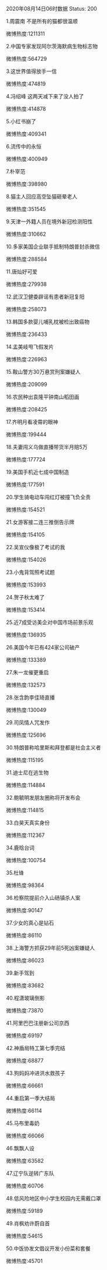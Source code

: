 2020年08月14日06时数据
Status: 200

1.周震南 不是所有的猫都很温顺

微博热度:1211311

2.中国专家发现阿尔茨海默病生物标志物

微博热度:564729

3.这世界值得放手一信

微博热度:474819

4.冯绍峰 这两天减下来了没人拍了

微博热度:414878

5.小红书崩了

微博热度:409341

6.流传中的永恒

微博热度:400949

7.朴宰范

微博热度:398980

8.猫主人回应高空坠猫砸晕老人

微博热度:351545

9.天津一外籍人员在境外新冠检测阳性

微博热度:310662

10.多家美国企业联手抵制特朗普封杀微信

微博热度:288584

11.唐灿好可爱

微博热度:279938

12.武汉卫健委辟谣有患者新冠复阳

微博热度:258073

13.韩国多款婴儿哺乳枕被检出致癌物

微博热度:236433

14.孟美岐甩飞假发片

微博热度:226963

15.鞍山警方30万悬赏刑案嫌疑人

微博热度:209099

16.农民种出袁隆平钟南山稻田画

微博热度:208425

17.齐明月看凌霄的眼神

微博热度:199444

18.夫妻闯义乌做直播带货半月赔5万

微博热度:177724

19.美国手机近七成中国制造

微博热度:177591

20.学生骑电动车闯红灯被撞飞负全责

微博热度:154521

21.女游客接二连三推倒告示牌

微博热度:154105

22.吴宣仪像极了考试的我

微博热度:154026

23.小鬼背驾照考试题

微博热度:153993

24.贺子秋太难了

微博热度:153414

25.近7成受访美企对中国市场前景乐观

微博热度:136935

26.美国今年已有424家公司破产

微博热度:133389

27.朱一龙催更重启

微博热度:132573

28.张含韵李佳琦直播

微博热度:130049

29.司凤情人咒发作

微博热度:125696

30.特朗普称哈里斯和拜登都是社会主义者

微博热度:115195

31.迪士尼在逃生物

微博热度:114884

32.鲍毓明发朋友圈称将开发布会

微博热度:114815

33.白昊天真实身份

微博热度:112367

34.鹿晗台词

微博热度:100754

35.杜锋

微博热度:98364

36.检察院提前介入山砀镇杀人案

微博热度:90147

37.少女的真心是钻石

微博热度:86110

38.上海警方抓获29年前5死凶案嫌疑人

微博热度:86023

39.新手驾到

微博热度:83682

40.程潇玻璃倒影

微博热度:73870

41.阿里巴巴注册新公司京西

微博热度:69197

42.神盾局特工第七季完结

微博热度:68877

43.狗妈妈冲进洪水救孩子

微博热度:66661

44.重启第一季大结局

微博热度:66114

45.马布里毒奶

微博热度:66066

46.飘飘人设

微博热度:63582

47.辽宁队逆转广东队

微博热度:60706

48.低风险地区中小学生校园内无需戴口罩

微博热度:59189

49.肖枫劝许蔚自首

微博热度:54615

50.中饭协发文倡议开发小份菜和套餐

微博热度:45701

